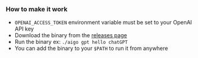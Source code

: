 ### How to make it work
- `OPENAI_ACCESS_TOKEN` environment variable must be set to your OpenAI API key
- Download the binary from the [releases page](https://github.com/Te4g/aigo/releases)
- Run the binary ex: `./aigo gpt hello chatGPT `
- You can add the binary to your `$PATH` to run it from anywhere
